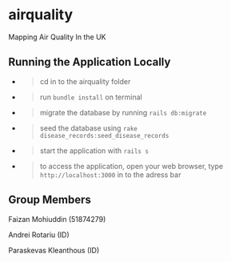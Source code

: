 # airquality
Mapping Air Quality In the UK

## Running the Application Locally
- > cd in to the airquality folder
- > run ```bundle install``` on terminal
- > migrate the database by running ```rails db:migrate```
- > seed the database using ```rake disease_records:seed_disease_records```
- > start the application with ```rails s```
- > to access the application, open your web browser, type ```http://localhost:3000``` in to the adress bar

## Group Members
Faizan Mohiuddin (51874279)

Andrei Rotariu (ID)

Paraskevas Kleanthous (ID)
